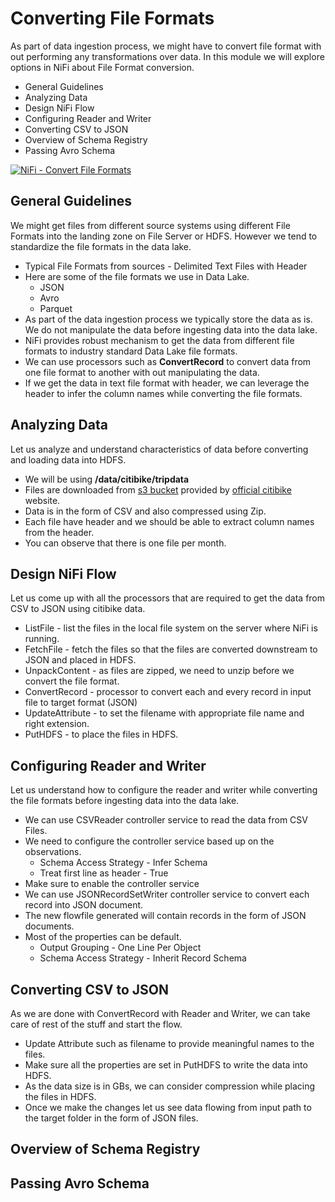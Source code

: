 # Converting File Formats

As part of data ingestion process, we might have to convert file format with out performing any transformations over data. In this module we will explore options in NiFi about File Format conversion.

* General Guidelines
* Analyzing Data
* Design NiFi Flow
* Configuring Reader and Writer
* Converting CSV to JSON
* Overview of Schema Registry
* Passing Avro Schema

[![NiFi - Convert File Formats](http://img.youtube.com/vi/N2iggpbaw90/0.jpg)](http://www.youtube.com/watch?v=N2iggpbaw90 "NiFi - Convert File Formats")


## General Guidelines
We might get files from different source systems using different File Formats into the landing zone on File Server or HDFS. However we tend to standardize the file formats in the data lake.
* Typical File Formats from sources - Delimited Text Files with Header
* Here are some of the file formats we use in Data Lake.
  * JSON
  * Avro
  * Parquet
* As part of the data ingestion process we typically store the data as is. We do not manipulate the data before ingesting data into the data lake.
* NiFi provides robust mechanism to get the data from different file formats to industry standard Data Lake file formats.
* We can use processors such as **ConvertRecord** to convert data from one file format to another with out manipulating the data.
* If we get the data in text file format with header, we can leverage the header to infer the column names while converting the file formats.
  
## Analyzing Data
Let us analyze and understand characteristics of data before converting and loading data into HDFS.
* We will be using **/data/citibike/tripdata**
* Files are downloaded from [s3 bucket](https://s3.amazonaws.com/tripdata) provided by [official citibike](https://www.citibikenyc.com/system-data) website.
* Data is in the form of CSV and also compressed using Zip.
* Each file have header and we should be able to extract column names from the header.
* You can observe that there is one file per month.

## Design NiFi Flow
Let us come up with all the processors that are required to get the data from CSV to JSON using citibike data.
* ListFile - list the files in the local file system on the server where NiFi is running.
* FetchFile - fetch the files so that the files are converted downstream to JSON and placed in HDFS.
* UnpackContent - as files are zipped, we need to unzip before we convert the file format.
* ConvertRecord - processor to convert each and every record in input file to target format (JSON)
* UpdateAttribute - to set the filename with appropriate file name and right extension.
* PutHDFS - to place the files in HDFS.

## Configuring Reader and Writer
Let us understand how to configure the reader and writer while converting the file formats before ingesting data into the data lake.
* We can use CSVReader controller service to read the data from CSV Files.
* We need to configure the controller service based up on the observations.
  * Schema Access Strategy - Infer Schema
  * Treat first line as header - True
* Make sure to enable the controller service
* We can use JSONRecordSetWriter controller service to convert each record into JSON document.
* The new flowfile generated will contain records in the form of JSON documents.
* Most of the properties can be default.
  * Output Grouping - One Line Per Object
  * Schema Access Strategy - Inherit Record Schema

## Converting CSV to JSON
As we are done with ConvertRecord with Reader and Writer, we can take care of rest of the stuff and start the flow.
* Update Attribute such as filename to provide meaningful names to the files.
* Make sure all the properties are set in PutHDFS to write the data into HDFS.
* As the data size is in GBs, we can consider compression while placing the files in HDFS.
* Once we make the changes let us see data flowing from input path to the target folder in the form of JSON files.
## Overview of Schema Registry
## Passing Avro Schema
